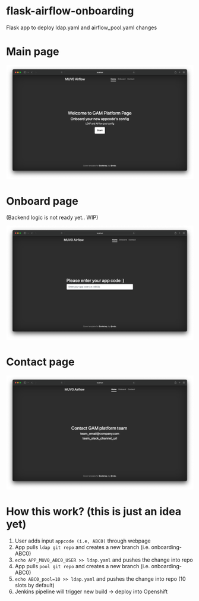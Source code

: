 # flask-airflow-onboarding

Flask app to deploy ldap.yaml and airflow_pool.yaml changes

# Main page

![Screenshot](images/landing_page.png)

# Onboard page

(Backend logic is not ready yet.. WIP)

![Screenshot](images/onboard_page.png)

# Contact page
![Screenshot](images/contact_page.png)

# How this work? (this is just an idea yet)

1. User adds input `appcode (i.e, ABC0)` through webpage
2. App pulls `ldap git repo` and creates a new branch (i.e. onboarding-ABC0)
3. `echo APP_MUV0_ABC0_USER >> ldap.yaml` and pushes the change into repo
4. App pulls `pool git repo` and creates a new branch (i.e. onboarding-ABC0)
5. `echo ABC0_pool=10 >> ldap.yaml` and pushes the change into repo (10 slots by default)
6. Jenkins pipeline will trigger new build -> deploy into Openshift

